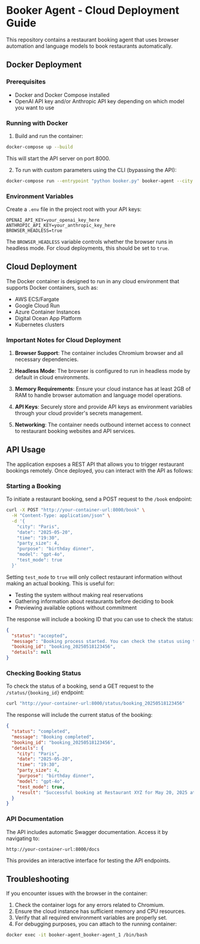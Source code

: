# Booker Agent - Cloud Deployment Guide

This repository contains a restaurant booking agent that uses browser automation and language models to book restaurants automatically.

## Docker Deployment

### Prerequisites

- Docker and Docker Compose installed
- OpenAI API key and/or Anthropic API key depending on which model you want to use

### Running with Docker

1. Build and run the container:

```bash
docker-compose up --build
```

This will start the API server on port 8000.

2. To run with custom parameters using the CLI (bypassing the API):

```bash
docker-compose run --entrypoint "python booker.py" booker-agent --city "Paris" --party_size 4 --date "2025-05-20" --time "19:30" --purpose "birthday dinner" --model "gpt-4o"
```

### Environment Variables

Create a `.env` file in the project root with your API keys:

```
OPENAI_API_KEY=your_openai_key_here
ANTHROPIC_API_KEY=your_anthropic_key_here
BROWSER_HEADLESS=true
```

The `BROWSER_HEADLESS` variable controls whether the browser runs in headless mode. For cloud deployments, this should be set to `true`.

## Cloud Deployment

The Docker container is designed to run in any cloud environment that supports Docker containers, such as:

- AWS ECS/Fargate
- Google Cloud Run
- Azure Container Instances
- Digital Ocean App Platform
- Kubernetes clusters

### Important Notes for Cloud Deployment

1. **Browser Support**: The container includes Chromium browser and all necessary dependencies.

2. **Headless Mode**: The browser is configured to run in headless mode by default in cloud environments.

3. **Memory Requirements**: Ensure your cloud instance has at least 2GB of RAM to handle browser automation and language model operations.

4. **API Keys**: Securely store and provide API keys as environment variables through your cloud provider's secrets management.

5. **Networking**: The container needs outbound internet access to connect to restaurant booking websites and API services.

## API Usage

The application exposes a REST API that allows you to trigger restaurant bookings remotely. Once deployed, you can interact with the API as follows:

### Starting a Booking

To initiate a restaurant booking, send a POST request to the `/book` endpoint:

```bash
curl -X POST "http://your-container-url:8000/book" \
  -H "Content-Type: application/json" \
  -d '{
    "city": "Paris",
    "date": "2025-05-20",
    "time": "19:30",
    "party_size": 4,
    "purpose": "birthday dinner",
    "model": "gpt-4o",
    "test_mode": true
  }'
```

Setting `test_mode` to `true` will only collect restaurant information without making an actual booking. This is useful for:
- Testing the system without making real reservations
- Gathering information about restaurants before deciding to book
- Previewing available options without commitment

The response will include a booking ID that you can use to check the status:

```json
{
  "status": "accepted",
  "message": "Booking process started. You can check the status using the booking ID.",
  "booking_id": "booking_20250518123456",
  "details": null
}
```

### Checking Booking Status

To check the status of a booking, send a GET request to the `/status/{booking_id}` endpoint:

```bash
curl "http://your-container-url:8000/status/booking_20250518123456"
```

The response will include the current status of the booking:

```json
{
  "status": "completed",
  "message": "Booking completed",
  "booking_id": "booking_20250518123456",
  "details": {
    "city": "Paris",
    "date": "2025-05-20",
    "time": "19:30",
    "party_size": 4,
    "purpose": "birthday dinner",
    "model": "gpt-4o",
    "test_mode": true,
    "result": "Successful booking at Restaurant XYZ for May 20, 2025 at 19:30..."
  }
}
```

### API Documentation

The API includes automatic Swagger documentation. Access it by navigating to:

```
http://your-container-url:8000/docs
```

This provides an interactive interface for testing the API endpoints.

## Troubleshooting

If you encounter issues with the browser in the container:

1. Check the container logs for any errors related to Chromium.
2. Ensure the cloud instance has sufficient memory and CPU resources.
3. Verify that all required environment variables are properly set.
4. For debugging purposes, you can attach to the running container:

```bash
docker exec -it booker-agent_booker-agent_1 /bin/bash
```
